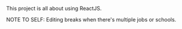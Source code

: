 This project is all about using ReactJS.

NOTE TO SELF: Editing breaks when there's multiple jobs or schools.
